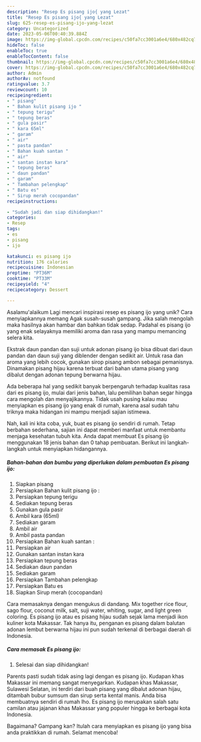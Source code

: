 ```yaml
---
description: "Resep Es pisang ijo{ yang Lezat"
title: "Resep Es pisang ijo{ yang Lezat"
slug: 625-resep-es-pisang-ijo-yang-lezat
category: Uncategorized
date: 2023-05-06T00:40:39.884Z
image: https://img-global.cpcdn.com/recipes/c50fa7cc3001a6e4/680x482cq70/es-pisang-ijo-foto-resep-utama.jpg
hideToc: false
enableToc: true
enableTocContent: false
thumbnail: https://img-global.cpcdn.com/recipes/c50fa7cc3001a6e4/680x482cq70/es-pisang-ijo-foto-resep-utama.jpg
cover: https://img-global.cpcdn.com/recipes/c50fa7cc3001a6e4/680x482cq70/es-pisang-ijo-foto-resep-utama.jpg
author: Admin
authorAv: notfound
ratingvalue: 3.7
reviewcount: 10
recipeingredient:
- " pisang"
- " Bahan kulit pisang ijo "
- " tepung terigu"
- " tepung beras"
- " gula pasir"
- " kara 65ml"
- " garam"
- " air"
- " pasta pandan"
- " Bahan kuah santan "
- " air"
- " santan instan kara"
- " tepung beras"
- " daun pandan"
- " garam"
- " Tambahan pelengkap"
- " Batu es"
- " Sirup merah cocopandan"
recipeinstructions:

- "Sudah jadi dan siap dihidangkan!"
categories:
- Resep
tags:
- es
- pisang
- ijo

katakunci: es pisang ijo 
nutrition: 176 calories
recipecuisine: Indonesian
preptime: "PT36M"
cooktime: "PT33M"
recipeyield: "4"
recipecategory: Dessert

---
```



Asalamu'alaikum Lagi mencari inspirasi resep es pisang ijo yang unik? Cara menyiapkannya memang Agak susah-susah gampang. Jika salah mengolah maka hasilnya akan hambar dan bahkan tidak sedap. Padahal es pisang ijo yang enak selayaknya memiliki aroma dan rasa yang mampu memancing selera kita.


Ekstrak daun pandan dan suji untuk adonan pisang ijo bisa dibuat dari daun pandan dan daun suji yang diblender dengan sedikit air. Untuk rasa dan aroma yang lebih cocok, gunakan sirop pisang ambon sebagai pemanisnya. Dinamakan pisang hijau karena terbuat dari bahan utama pisang yang dibalut dengan adonan tepung berwarna hijau.

Ada beberapa hal yang sedikit banyak berpengaruh terhadap kualitas rasa dari es pisang ijo, mulai dari jenis bahan, lalu pemilihan bahan segar hingga cara mengolah dan menyajikannya. Tidak usah pusing kalau mau menyiapkan es pisang ijo yang enak di rumah, karena asal sudah tahu triknya maka hidangan ini mampu menjadi sajian istimewa.


Nah, kali ini kita coba, yuk, buat es pisang ijo sendiri di rumah. Tetap berbahan sederhana, sajian ini dapat memberi manfaat untuk membantu menjaga kesehatan tubuh kita. Anda dapat membuat Es pisang ijo menggunakan 18 jenis bahan dan 0 tahap pembuatan. Berikut ini langkah-langkah untuk menyiapkan hidangannya.

<!--inarticleads1-->

##### Bahan-bahan dan bumbu yang diperlukan dalam pembuatan Es pisang ijo:

1. Siapkan  pisang
1. Persiapkan  Bahan kulit pisang ijo :
1. Persiapkan  tepung terigu
1. Sediakan  tepung beras
1. Gunakan  gula pasir
1. Ambil  kara (65ml)
1. Sediakan  garam
1. Ambil  air
1. Ambil  pasta pandan
1. Persiapkan  Bahan kuah santan :
1. Persiapkan  air
1. Gunakan  santan instan kara
1. Persiapkan  tepung beras
1. Sediakan  daun pandan
1. Sediakan  garam
1. Persiapkan  Tambahan pelengkap
1. Persiapkan  Batu es
1. Siapkan  Sirup merah (cocopandan)


Cara memasaknya dengan mengukus di dandang. Mix together rice flour, sago flour, coconut milk, salt, suji water, whiting, sugar, and light green coloring. Es pisang ijo atau es pisang hijau sudah sejak lama menjadi ikon kuliner kota Makassar. Tak hanya itu, penganan es pisang dalam balutan adonan lembut berwarna hijau ini pun sudah terkenal di berbagai daerah di Indonesia. 

<!--inarticleads2-->

##### Cara memasak Es pisang ijo:


1. Selesai dan siap dihidangkan!

Parents pasti sudah tidak asing lagi dengan es pisang ijo. Kudapan khas Makassar ini memang sangat menyegarkan. Kudapan khas Makassar, Sulawesi Selatan, ini terdiri dari buah pisang yang dibalut adonan hijau, ditambah bubur sumsum dan sirup serta kental manis. Anda bisa membuatnya sendiri di rumah lho. Es pisang ijo merupakan salah satu camilan atau jajanan khas Makassar yang populer hingga ke berbagai kota Indonesia. 

Bagaimana? Gampang kan? Itulah cara menyiapkan es pisang ijo yang bisa anda praktikkan di rumah. Selamat mencoba!
